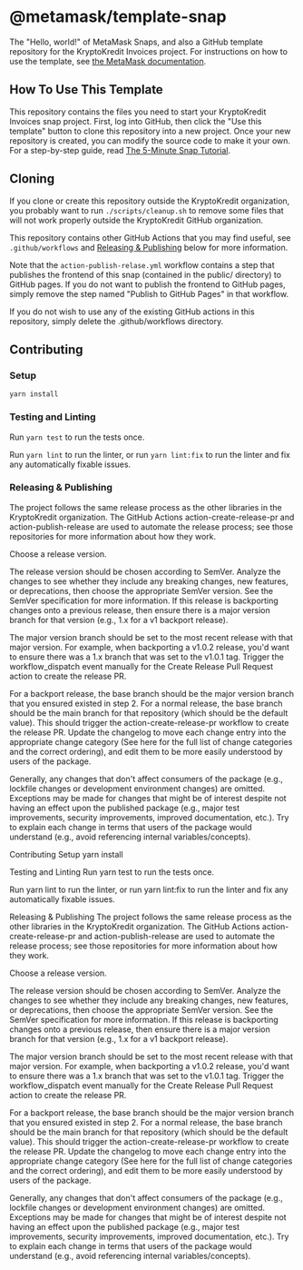 # @metamask/template-snap

The "Hello, world!" of MetaMask Snaps, and also a GitHub template repository for the KryptoKredit Invoices project. For instructions on how to use the template, see [the MetaMask documentation](https://docs.metamask.io/guide/snaps.html#serving-a-snap-to-your-local-environment).

## How To Use This Template

This repository contains the files you need to start your KryptoKredit Invoices snap project. First, log into GitHub, then click the "Use this template" button to clone this repository into a new project. Once your new repository is created, you can modify the source code to make it your own. For a step-by-step guide, read [The 5-Minute Snap Tutorial](https://github.com/Montoya/gas-fee-snap#readme).

## Cloning

If you clone or create this repository outside the KryptoKredit organization, you probably want to run `./scripts/cleanup.sh` to remove some files that will not work properly outside the KryptoKredit GitHub organization.

This repository contains other GitHub Actions that you may find useful, see `.github/workflows` and [Releasing & Publishing](#releasing-publishing) below for more information.

Note that the `action-publish-relase.yml` workflow contains a step that publishes the frontend of this snap (contained in the public/ directory) to GitHub pages. If you do not want to publish the frontend to GitHub pages, simply remove the step named "Publish to GitHub Pages" in that workflow.

If you do not wish to use any of the existing GitHub actions in this repository, simply delete the .github/workflows directory.

## Contributing

### Setup
```
yarn install
```

### Testing and Linting


Run `yarn test` to run the tests once.

Run `yarn lint` to run the linter, or run `yarn lint:fix` to run the linter and fix any automatically fixable issues.

### Releasing & Publishing

The project follows the same release process as the other libraries in the KryptoKredit organization. The GitHub Actions action-create-release-pr and action-publish-release are used to automate the release process; see those repositories for more information about how they work.

Choose a release version.

The release version should be chosen according to SemVer. Analyze the changes to see whether they include any breaking changes, new features, or deprecations, then choose the appropriate SemVer version. See the SemVer specification for more information.
If this release is backporting changes onto a previous release, then ensure there is a major version branch for that version (e.g., 1.x for a v1 backport release).

The major version branch should be set to the most recent release with that major version. For example, when backporting a v1.0.2 release, you'd want to ensure there was a 1.x branch that was set to the v1.0.1 tag.
Trigger the workflow_dispatch event manually for the Create Release Pull Request action to create the release PR.

For a backport release, the base branch should be the major version branch that you ensured existed in step 2. For a normal release, the base branch should be the main branch for that repository (which should be the default value).
This should trigger the action-create-release-pr workflow to create the release PR.
Update the changelog to move each change entry into the appropriate change category (See here for the full list of change categories and the correct ordering), and edit them to be more easily understood by users of the package.

Generally, any changes that don't affect consumers of the package (e.g., lockfile changes or development environment changes) are omitted. Exceptions may be made for changes that might be of interest despite not having an effect upon the published package (e.g., major test improvements, security improvements, improved documentation, etc.).
Try to explain each change in terms that users of the package would understand (e.g., avoid referencing internal variables/concepts).

Contributing
Setup
yarn install

Testing and Linting
Run yarn test to run the tests once.

Run yarn lint to run the linter, or run yarn lint:fix to run the linter and fix any automatically fixable issues.

Releasing & Publishing
The project follows the same release process as the other libraries in the KryptoKredit organization. The GitHub Actions action-create-release-pr and action-publish-release are used to automate the release process; see those repositories for more information about how they work.

Choose a release version.

The release version should be chosen according to SemVer. Analyze the changes to see whether they include any breaking changes, new features, or deprecations, then choose the appropriate SemVer version. See the SemVer specification for more information.
If this release is backporting changes onto a previous release, then ensure there is a major version branch for that version (e.g., 1.x for a v1 backport release).

The major version branch should be set to the most recent release with that major version. For example, when backporting a v1.0.2 release, you'd want to ensure there was a 1.x branch that was set to the v1.0.1 tag.
Trigger the workflow_dispatch event manually for the Create Release Pull Request action to create the release PR.

For a backport release, the base branch should be the major version branch that you ensured existed in step 2. For a normal release, the base branch should be the main branch for that repository (which should be the default value).
This should trigger the action-create-release-pr workflow to create the release PR.
Update the changelog to move each change entry into the appropriate change category (See here for the full list of change categories and the correct ordering), and edit them to be more easily understood by users of the package.

Generally, any changes that don't affect consumers of the package (e.g., lockfile changes or development environment changes) are omitted. Exceptions may be made for changes that might be of interest despite not having an effect upon the published package (e.g., major test improvements, security improvements, improved documentation, etc.).
Try to explain each change in terms that users of the package would understand (e.g., avoid referencing internal variables/concepts).
